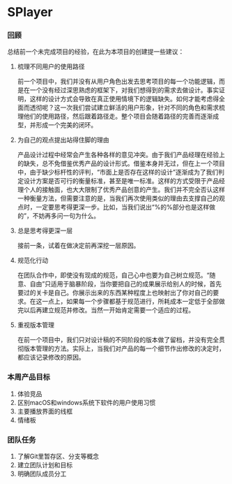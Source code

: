 # SPlayer
### 回顾

总结前一个未完成项目的经验，在此为本项目的创建提一些建议：

1. 梳理不同用户的使用路径

   前一个项目中，我们并没有从用户角色出发去思考项目的每一个功能逻辑，而是在一个没有经过深思熟虑的框架下，对我们想得到的需求去做设计。事实证明，这样的设计方式会导致在真正使用情境下的逻辑缺失。如何才能考虑得全面而透彻呢？这一次我们尝试建立鲜活的用户形象，针对不同的角色和需求梳理他们的使用路径，然后跟着路径走。整个项目会随着路径的完善而逐渐成型，并形成一个完美的闭环。

2. 为自己的观点提出站得住脚的理由

   产品设计过程中经常会产生各种各样的意见冲突。由于我们产品经理在经验上的缺失，总不免借鉴优秀产品的设计形式。借鉴本身并无过，但在上一个项目中，由于缺少标杆性的评判，“市面上是否存在这样的设计”逐渐成为了我们判定设计方案是否可行的衡量标准，甚至是唯一标准。这样的方式受限于产品经理个人的接触面，也大大限制了优秀产品创意的产生。我们并不完全否认这样一种衡量方法，但需要注意的是，当我们再次使用类似的理由去支撑自己的观点时，一定要思考得更深一步。比如，当我们说出“%的%部分也是这样做的”，不妨再多问一句为什么。

3. 总是思考得更深一层

   接前一条，试着在做决定前再深挖一层原因。

4. 规范化行动

   在团队合作中，即使没有现成的规范，自己心中也要为自己树立规范。“随意、自由”只适用于脑暴阶段，当你要把自己的成果展示给别人的时候，首先要过的关卡是自己。你展示出来的东西某种程度上也映射出了你对自己的要求。在这一点上，如果每一个步骤都基于规范进行，所耗成本一定低于全部做完以后再建立规范并修改。当然一开始肯定需要一个适应的过程。

5. 重视版本管理

   在前一个项目中，我们只对设计稿的不同阶段的版本做了留档，并没有完全贯彻版本管理的方法。实际上，当我们对产品的每一个细节作出修改的决定时，都应该记录修改的原因。



### 本周产品目标

1. 体验竞品
2. 区别macOS和windows系统下软件的用户使用习惯
3. 主要播放界面的线框
4. 情绪板



### 团队任务

1. 了解Git里暂存区、分支等概念
2. 建立团队计划和目标
3. 明确团队成员分工